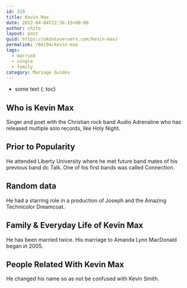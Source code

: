 ```yaml
---
id: 319
title: Kevin Max
date: 2012-04-04T22:36:15+00:00
author: chito
layout: post
guid: https://ukdataservers.com/kevin-max/
permalink: /04/04/kevin-max  
tags:
  - married
  - single
  - family
category: Mariage Guides
---
```


* some text
{: toc}


## Who is  Kevin Max
                  
                  
                  
Singer and poet with the Christian rock band Audio Adrenaline who has released multiple solo records, like Holy Night.
                  
                
                
                
## Prior to Popularity 
                  
                  
                  
He attended Liberty University where he met future band mates of his previous band dc Talk. One of his first bands was called Connection.
                  
                
                
                
## Random data 
                  
                  
                  
He had a starring role in a production of Joseph and the Amazing Technicolor Dreamcoat.
                  
                
                
                
## Family & Everyday Life of Kevin Max
                  
                  
                  
He has been married twice. His marriage to Amanda Lynn MacDonald began in 2005.
                  
                
                
                
## People Related With  Kevin Max
                  
                  
                  
He changed his name so as not be confused with Kevin Smith.
                  
                
              
            
          
          
          
    
    
  
